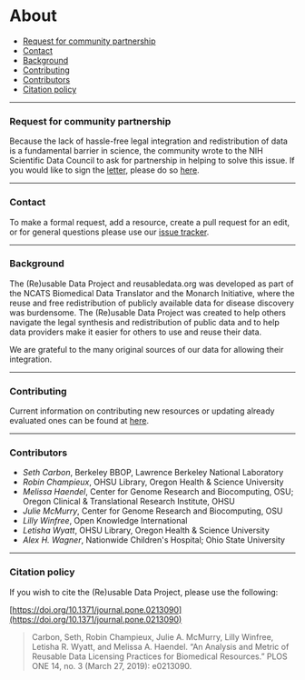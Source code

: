 # About

* [Request for community partnership](#request)
* [Contact](#contact)
* [Background](#background)
* [Contributing](#contributing)
* [Contributors](#contributors)
* [Citation policy](#citation)

<hr /><span id="request"></span>

### Request for community partnership

Because the lack of hassle-free legal integration and redistribution
of data is a fundamental barrier in science, the community wrote to
the NIH Scientific Data Council to ask for partnership in helping to
solve this issue. If you would like to sign the
[letter](https://figshare.com/articles/Request_for_Community_partnership_in_data_resource_licensing_planning/4972709/1),
please do so [here](
https://docs.google.com/document/d/1fbwKxnPu5f1YXlMM6UMyfBqHx_Inz86tKzwRFO4W8jQ/edit).

<hr /><span id="contact"></span>

### Contact

To make a formal request, add a resource, create a pull request for an
edit, or for general questions please use our
[issue tracker](https://github.com/reusabledata/reusabledata/issues/new).

<hr /><span id="background"></span>

### Background

The (Re)usable Data Project and reusabledata.org was developed as part
of the NCATS Biomedical Data Translator and the Monarch Initiative,
where the reuse and free redistribution of publicly available data for
disease discovery was burdensome. The (Re)usable Data Project was
created to help others navigate the legal synthesis and redistribution
of public data and to help data providers make it easier for others to
use and reuse their data.

We are grateful to the many original sources of our data for allowing
their integration.

<hr /><span id="contributing"></span>

### Contributing

Current information on contributing new resources or updating already evaluated ones can be found at
[here](https://github.com/reusabledata/reusabledata/blob/master/CONTRIBUTING.md).

<hr /><span id="contributors"></span>

### Contributors

* *Seth Carbon*, Berkeley BBOP, Lawrence Berkeley National Laboratory
* *Robin Champieux*, OHSU Library, Oregon Health & Science University
* *Melissa Haendel*, Center for Genome Research and Biocomputing, OSU; Oregon Clinical & Translational Research Institute, OHSU
* *Julie McMurry*, Center for Genome Research and Biocomputing, OSU
* *Lilly Winfree*, Open Knowledge International
* *Letisha Wyatt*, OHSU Library, Oregon Health & Science University
* *Alex H. Wagner*, Nationwide Children's Hospital; Ohio State University

<hr /><span id="citation"></span>

### Citation policy

If you wish to cite the (Re)usable Data Project,
please use the following:

[https://doi.org/10.1371/journal.pone.0213090](https://doi.org/10.1371/journal.pone.0213090)

> Carbon, Seth, Robin Champieux, Julie A. McMurry, Lilly Winfree, Letisha R. Wyatt, and Melissa A. Haendel. “An Analysis and Metric of Reusable Data Licensing Practices for Biomedical Resources.” PLOS ONE 14, no. 3 (March 27, 2019): e0213090.
